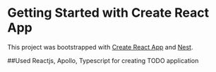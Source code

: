 # Getting Started with Create React App

This project was bootstrapped with [Create React App](https://github.com/facebook/create-react-app)
and [Nest](https://github.com/nestjs/nest).

##Used Reactjs, Apollo, Typescript for creating TODO application